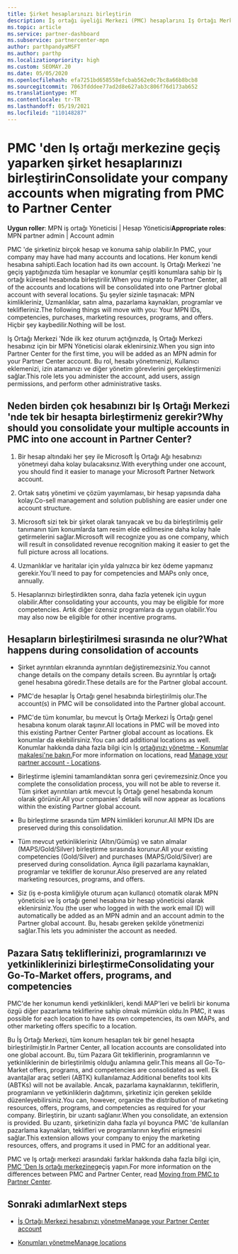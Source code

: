 ```yaml
---
title: Şirket hesaplarınızı birleştirin
description: İş ortağı üyeliği Merkezi (PMC) hesaplarını Iş Ortağı Merkezi 'nde tek bir hesapta birleştirme hakkında bilgi edinin. PMC 'den Iş Ortağı Merkezi 'ne geçiş için geçerlidir.
ms.topic: article
ms.service: partner-dashboard
ms.subservice: partnercenter-mpn
author: parthpandyaMSFT
ms.author: parthp
ms.localizationpriority: high
ms.custom: SEOMAY.20
ms.date: 05/05/2020
ms.openlocfilehash: efa7251bd658558efcbab562e0c7bc8a66b8bcb8
ms.sourcegitcommit: 7063fdddee77ad2d8e627ab3c806f76d173ab652
ms.translationtype: MT
ms.contentlocale: tr-TR
ms.lasthandoff: 05/19/2021
ms.locfileid: "110148287"
---
```

# <a name="consolidate-your-company-accounts-when-migrating-from-pmc-to-partner-center"></a><span data-ttu-id="35364-104">PMC 'den Iş ortağı merkezine geçiş yaparken şirket hesaplarınızı birleştirin</span><span class="sxs-lookup"><span data-stu-id="35364-104">Consolidate your company accounts when migrating from PMC to Partner Center</span></span>

<span data-ttu-id="35364-105">**Uygun roller**: MPN iş ortağı Yöneticisi | Hesap Yöneticisi</span><span class="sxs-lookup"><span data-stu-id="35364-105">**Appropriate roles**: MPN partner admin | Account admin</span></span>

<span data-ttu-id="35364-106">PMC 'de şirketiniz birçok hesap ve konuma sahip olabilir.</span><span class="sxs-lookup"><span data-stu-id="35364-106">In PMC, your company may have had many accounts and locations.</span></span> <span data-ttu-id="35364-107">Her konum kendi hesabına sahipti.</span><span class="sxs-lookup"><span data-stu-id="35364-107">Each location had its own account.</span></span> <span data-ttu-id="35364-108">Iş Ortağı Merkezi 'ne geçiş yaptığınızda tüm hesaplar ve konumlar çeşitli konumlara sahip bir Iş ortağı küresel hesabında birleştirilir.</span><span class="sxs-lookup"><span data-stu-id="35364-108">When you migrate to Partner Center, all of the accounts and locations will be consolidated into one Partner global account with several locations.</span></span> <span data-ttu-id="35364-109">Şu şeyler sizinle taşınacak: MPN kimlikleriniz, Uzmanlıklar, satın alma, pazarlama kaynakları, programlar ve teklifleriniz.</span><span class="sxs-lookup"><span data-stu-id="35364-109">The following things will move with you: Your MPN IDs, competencies, purchases, marketing resources, programs, and offers.</span></span> <span data-ttu-id="35364-110">Hiçbir şey kaybedilir.</span><span class="sxs-lookup"><span data-stu-id="35364-110">Nothing will be lost.</span></span>

<span data-ttu-id="35364-111">Iş Ortağı Merkezi 'Nde ilk kez oturum açtığınızda, Iş Ortağı Merkezi hesabınız için bir MPN Yöneticisi olarak eklenirsiniz.</span><span class="sxs-lookup"><span data-stu-id="35364-111">When you sign into Partner Center for the first time, you will be added as an MPN admin for your Partner Center account.</span></span> <span data-ttu-id="35364-112">Bu rol, hesabı yönetmenizi, Kullanıcı eklemenizi, izin atamanızı ve diğer yönetim görevlerini gerçekleştirmenizi sağlar.</span><span class="sxs-lookup"><span data-stu-id="35364-112">This role lets you administer the account, add users, assign permissions, and perform other administrative tasks.</span></span>

## <a name="why-should-you-consolidate-your-multiple-accounts-in-pmc-into-one-account-in-partner-center"></a><span data-ttu-id="35364-113">Neden birden çok hesabınızı bir Iş Ortağı Merkezi 'nde tek bir hesapta birleştirmeniz gerekir?</span><span class="sxs-lookup"><span data-stu-id="35364-113">Why should you consolidate your multiple accounts in PMC into one account in Partner Center?</span></span>

1. <span data-ttu-id="35364-114">Bir hesap altındaki her şey ile Microsoft İş Ortağı Ağı hesabınızı yönetmeyi daha kolay bulacaksınız.</span><span class="sxs-lookup"><span data-stu-id="35364-114">With everything under one account, you should find it easier to manage your Microsoft Partner Network account.</span></span>

2. <span data-ttu-id="35364-115">Ortak satış yönetimi ve çözüm yayımlaması, bir hesap yapısında daha kolay.</span><span class="sxs-lookup"><span data-stu-id="35364-115">Co-sell management and solution publishing are easier under one account structure.</span></span>

3. <span data-ttu-id="35364-116">Microsoft sizi tek bir şirket olarak tanıyacak ve bu da birleştirilmiş gelir tanımanın tüm konumlarda tam resim elde edilmesine daha kolay hale getirmelerini sağlar.</span><span class="sxs-lookup"><span data-stu-id="35364-116">Microsoft will recognize you as one company, which will result in consolidated revenue recognition making it easier to get the full picture across all locations.</span></span>  

4. <span data-ttu-id="35364-117">Uzmanlıklar ve haritalar için yılda yalnızca bir kez ödeme yapmanız gerekir.</span><span class="sxs-lookup"><span data-stu-id="35364-117">You'll need to pay for competencies and MAPs only once, annually.</span></span>

5. <span data-ttu-id="35364-118">Hesaplarınızı birleştirdikten sonra, daha fazla yetenek için uygun olabilir.</span><span class="sxs-lookup"><span data-stu-id="35364-118">After consolidating your accounts, you may be eligible for more competencies.</span></span> <span data-ttu-id="35364-119">Artık diğer özensiz programlara da uygun olabilir.</span><span class="sxs-lookup"><span data-stu-id="35364-119">You may also now be eligible for other incentive programs.</span></span>

## <a name="what-happens-during-consolidation-of-accounts"></a><span data-ttu-id="35364-120">Hesapların birleştirilmesi sırasında ne olur?</span><span class="sxs-lookup"><span data-stu-id="35364-120">What happens during consolidation of accounts</span></span>

- <span data-ttu-id="35364-121">Şirket ayrıntıları ekranında ayrıntıları değiştiremezsiniz.</span><span class="sxs-lookup"><span data-stu-id="35364-121">You cannot change details on the company details screen.</span></span> <span data-ttu-id="35364-122">Bu ayrıntılar İş ortağı genel hesabına göredir.</span><span class="sxs-lookup"><span data-stu-id="35364-122">These details are for the Partner global account.</span></span>

- <span data-ttu-id="35364-123">PMC'de hesaplar İş Ortağı genel hesabında birleştirilmiş olur.</span><span class="sxs-lookup"><span data-stu-id="35364-123">The account(s) in PMC will be consolidated into the Partner global account.</span></span>

- <span data-ttu-id="35364-124">PMC'de tüm konumlar, bu mevcut İş Ortağı Merkezi İş Ortağı genel hesabına konum olarak taşınır.</span><span class="sxs-lookup"><span data-stu-id="35364-124">All locations in PMC will be moved into this existing Partner Center Partner global account as locations.</span></span> <span data-ttu-id="35364-125">Ek konumlar da ekebilirsiniz.</span><span class="sxs-lookup"><span data-stu-id="35364-125">You can add additional locations as well.</span></span> <span data-ttu-id="35364-126">Konumlar hakkında daha fazla bilgi için İş [ortağınızı yönetme - Konumlar makalesi'ne bakın.](manage-locations.md)</span><span class="sxs-lookup"><span data-stu-id="35364-126">For more information on locations, read  [Manage your partner account - Locations](manage-locations.md).</span></span>

- <span data-ttu-id="35364-127">Birleştirme işlemini tamamlandıktan sonra geri çeviremezsiniz.</span><span class="sxs-lookup"><span data-stu-id="35364-127">Once you complete the consolidation process, you will not be able to reverse it.</span></span> <span data-ttu-id="35364-128">Tüm şirket ayrıntıları artık mevcut İş Ortağı genel hesabında konum olarak görünür.</span><span class="sxs-lookup"><span data-stu-id="35364-128">All your companies' details will now appear as locations within the existing Partner global account.</span></span> 

- <span data-ttu-id="35364-129">Bu birleştirme sırasında tüm MPN kimlikleri korunur.</span><span class="sxs-lookup"><span data-stu-id="35364-129">All MPN IDs are preserved during this consolidation.</span></span>

- <span data-ttu-id="35364-130">Tüm mevcut yetkinlikleriniz (Altın/Gümüş) ve satın almalar (MAPS/Gold/Silver) birleştirme sırasında korunur.</span><span class="sxs-lookup"><span data-stu-id="35364-130">All your existing competencies (Gold/Silver) and purchases (MAPS/Gold/Silver) are preserved during consolidation.</span></span> <span data-ttu-id="35364-131">Ayrıca ilgili pazarlama kaynakları, programlar ve teklifler de korunur.</span><span class="sxs-lookup"><span data-stu-id="35364-131">Also preserved are any related marketing resources, programs, and offers.</span></span>

- <span data-ttu-id="35364-132">Siz (iş e-posta kimliğiyle oturum açan kullanıcı) otomatik olarak MPN yöneticisi ve İş ortağı genel hesabına bir hesap yöneticisi olarak eklenirsiniz.</span><span class="sxs-lookup"><span data-stu-id="35364-132">You (the user who logged in with the work email ID) will automatically be added as an MPN admin and an account admin to the Partner global account.</span></span> <span data-ttu-id="35364-133">Bu, hesabı gereken şekilde yönetmenizi sağlar.</span><span class="sxs-lookup"><span data-stu-id="35364-133">This lets you administer the account as needed.</span></span>

## <a name="consolidating-your-go-to-market-offers-programs-and-competencies"></a><span data-ttu-id="35364-134">Pazara Satış tekliflerinizi, programlarınızı ve yetkinliklerinizi birleştirme</span><span class="sxs-lookup"><span data-stu-id="35364-134">Consolidating your Go-To-Market offers, programs, and competencies</span></span>

<span data-ttu-id="35364-135">PMC'de her konumun kendi yetkinlikleri, kendi MAP'leri ve belirli bir konuma özgü diğer pazarlama tekliflerine sahip olmak mümkün oldu.</span><span class="sxs-lookup"><span data-stu-id="35364-135">In PMC, it was possible for each location to have its own competencies, its own MAPs, and other marketing offers specific to a location.</span></span>

<span data-ttu-id="35364-136">Bu İş Ortağı Merkezi, tüm konum hesapları tek bir genel hesapta birleştirilmiştir.</span><span class="sxs-lookup"><span data-stu-id="35364-136">In Partner Center, all location accounts are consolidated into one global account.</span></span> <span data-ttu-id="35364-137">Bu, tüm Pazara Git tekliflerinin, programlarının ve yetkinliklerinin de birleştirilmiş olduğu anlamına gelir.</span><span class="sxs-lookup"><span data-stu-id="35364-137">This means all Go-To-Market offers, programs, and competencies are consolidated as well.</span></span> <span data-ttu-id="35364-138">Ek avantajlar araç setleri (ABTK) kullanılamaz.</span><span class="sxs-lookup"><span data-stu-id="35364-138">Additional benefits tool kits (ABTKs) will not be available.</span></span> <span data-ttu-id="35364-139">Ancak, pazarlama kaynaklarının, tekliflerin, programların ve yetkinliklerin dağıtımını, şirketiniz için gereken şekilde düzenleyebilirsiniz.</span><span class="sxs-lookup"><span data-stu-id="35364-139">You can, however, organize the distribution of marketing resources, offers, programs, and competencies as required for your company.</span></span> <span data-ttu-id="35364-140">Birleştirin, bir uzantı sağlanır.</span><span class="sxs-lookup"><span data-stu-id="35364-140">When you consolidate, an extension is provided.</span></span> <span data-ttu-id="35364-141">Bu uzantı, şirketinizin daha fazla yıl boyunca PMC 'de kullanılan pazarlama kaynakları, teklifleri ve programlarının keyfini erişmesini sağlar.</span><span class="sxs-lookup"><span data-stu-id="35364-141">This extension allows your company to enjoy the marketing resources, offers, and programs it used in PMC for an additional year.</span></span>

<span data-ttu-id="35364-142">PMC ve Iş ortağı merkezi arasındaki farklar hakkında daha fazla bilgi için, [PMC 'Den Iş ortağı merkezine](guide-to-migration.md)geçiş yapın.</span><span class="sxs-lookup"><span data-stu-id="35364-142">For more information on the differences between PMC and Partner Center, read [Moving from PMC to Partner Center](guide-to-migration.md).</span></span>

## <a name="next-steps"></a><span data-ttu-id="35364-143">Sonraki adımlar</span><span class="sxs-lookup"><span data-stu-id="35364-143">Next steps</span></span>

- [<span data-ttu-id="35364-144">İş Ortağı Merkezi hesabınızı yönetme</span><span class="sxs-lookup"><span data-stu-id="35364-144">Manage your Partner Center account</span></span>](partner-center-account-setup.md)

- [<span data-ttu-id="35364-145">Konumları yönetme</span><span class="sxs-lookup"><span data-stu-id="35364-145">Manage locations</span></span>](manage-locations.md)

